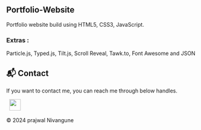 ## Portfolio-Website
Portfolio website build using HTML5, CSS3, JavaScript.

### Extras : 
Particle.js, Typed.js, Tilt.js, Scroll Reveal, Tawk.to, Font Awesome and JSON

<h2>📬 Contact</h2>


If you want to contact me, you can reach me through below handles.

&nbsp;&nbsp;<a href="https://www.linkedin.com/in/prajwal-nivangune/"><img src="https://www.felberpr.com/wp-content/uploads/linkedin-logo.png" width="30"></img></a>

© 2024 prajwal Nivangune
